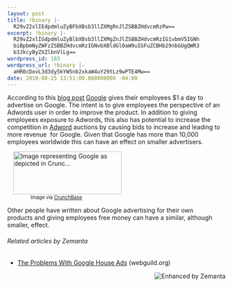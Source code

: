 ```yaml
---
layout: post
title: !binary |-
  R29vZ2xlIEdpdmluZyBFbXBsb3llZXMgRnJlZSBBZHdvcmRzPw==
excerpt: !binary |-
  R29vZ2xlIGdpdmluZyBlbXBsb3llZXMgZnJlZSBBZHdvcmRzIG1vbmV5IGNh
  biBpbmNyZWFzZSBBZHdvcmRzIGNvbXBldGl0aW9uIGFuZCBHb29nbGUgQWR3
  b3JkcyByZXZlbnVlLg==
wordpress_id: 183
wordpress_url: !binary |-
  aHR0cDovL3d3dy5kYW5nb2xkaW4uY29tLz9wPTE4Mw==
date: 2010-08-25 13:51:00.000000000 -04:00
---
```

According to this <a href="http://agtb.wordpress.com/2010/01/06/my-1day-adwords-account/">blog post</a> <a class="zem_slink" title="Google" rel="homepage" href="http://google.com">Google</a> gives their emplo﻿yees $1 a day to advertise on Google. The intent is to give employees the perspective of an Adwords user in order to improve the product. In addition to giving employees exposure to Adwords, this also has potential to increase the competition in <a class="zem_slink" title="AdWords" rel="wikipedia" href="http://en.wikipedia.org/wiki/AdWords">Adword</a> auctions by causing bids to increase and leading to more revenue  for Google. Given that Google has more than 10,000 employees worldwide this can have an effect on smaller advertisers.
<div class="zemanta-img zemanta-action-dragged" style="margin: 1em; display: block;">
<div><dl class="wp-caption alignright" style="width: 260px;"> <dt class="wp-caption-dt"><a href="http://www.crunchbase.com/company/google"><img title="Image representing Google as depicted in Crunc..." src="http://www.crunchbase.com/assets/images/resized/0002/9578/29578v7-max-450x450.jpg" alt="Image representing Google as depicted in Crunc..." width="250" height="99" /></a></dt> <dd class="wp-caption-dd zemanta-img-attribution" style="font-size: 0.8em;">Image via <a href="http://www.crunchbase.com">CrunchBase</a></dd> </dl></div>
</div>
Other people have written about Google advertising for their own products and giving employees free money can have a similar, although smaller, effect.
<h6 class="zemanta-related-title" style="font-size: 1em;">Related articles by Zemanta</h6>
<ul class="zemanta-article-ul">
	<li class="zemanta-article-ul-li"><a href="http://www.webguild.org/20100823/the-problems-with-google-house-ads">The Problems With Google House Ads</a> (webguild.org)</li>
</ul>
<div class="zemanta-pixie" style="margin-top: 10px; height: 15px;"><a class="zemanta-pixie-a" title="Enhanced by Zemanta" href="http://www.zemanta.com/"><img class="zemanta-pixie-img" style="border: none; float: right;" src="http://img.zemanta.com/zemified_e.png?x-id=1253b7dd-1268-4a1a-962f-ae4cc4671552" alt="Enhanced by Zemanta" /></a><span class="zem-script more-related pretty-attribution"><script src="http://static.zemanta.com/readside/loader.js" type="text/javascript"></script></span></div>
